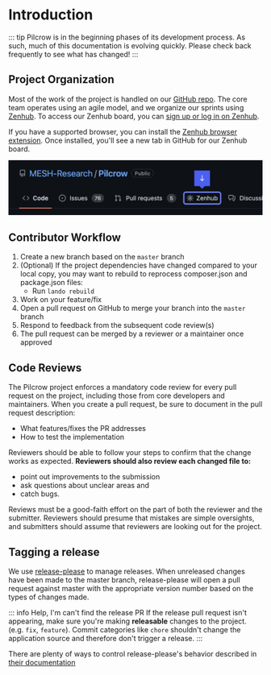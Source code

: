 # Introduction

::: tip
Pilcrow is in the beginning phases of its development process. As such, much of this documentation is evolving quickly. Please check back frequently to see what has changed!
:::

## Project Organization

Most of the work of the project is handled on our [GitHub repo](https://github.com/MESH-Research/Pilcrow). The core team operates using an agile model, and we organize our sprints using [Zenhub](https://www.zenhub.com/). To access our Zenhub board, you can [sign up or log in on Zenhub](https://www.zenhub.com/sign-up).

If you have a supported browser, you can install the [Zenhub browser extension](https://www.zenhub.com/extension). Once installed, you'll see a new tab in GitHub for our Zenhub board.

![Screenshot of the Zenhub tab on the GitHub repository for Pilcrow](./images/zenhub_screenshot.png)



## Contributor Workflow

1. Create a new branch based on the `master` branch
2. (Optional) If the project dependencies have changed compared to your local copy, you may want to rebuild to reprocess composer.json and package.json files:
    - Run `lando rebuild`
3. Work on your feature/fix
4. Open a pull request on GitHub to merge your branch into the `master` branch
5. Respond to feedback from the subsequent code review(s)
6. The pull request can be merged by a reviewer or a maintainer once approved


## Code Reviews

The Pilcrow project enforces a mandatory code review for every pull request on the project, including those from core developers and maintainers.  When you create a pull request, be sure to document in the pull request description:

- What features/fixes the PR addresses
- How to test the implementation

Reviewers should be able to follow your steps to confirm that the change works as expected.  **Reviewers should also review each changed file to:**

- point out improvements to the submission
- ask questions about unclear areas and
- catch bugs.

Reviews must be a good-faith effort on the part of both the reviewer and the submitter.  Reviewers should presume that mistakes are simple oversights, and submitters should assume that reviewers are looking out for the project.

## Tagging a release
We use [release-please](https://github.com/marketplace/actions/release-please-action) to manage releases.  When unreleased changes have been made to the master branch, release-please will open a pull request against master with the appropriate version number based on the types of changes made.

::: info Help, I'm can't find the release PR
If the release pull request isn't appearing, make sure you're making **releasable** changes to the project. (e.g. `fix`, `feature`).  Commit categories like `chore` shouldn't change the application source and therefore don't trigger a release.
:::

There are plenty of ways to control release-please's behavior described in [their documentation](https://github.com/googleapis/release-please)